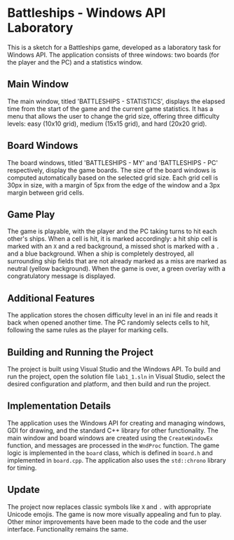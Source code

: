# Battleships - Windows API Laboratory

This is a sketch for a Battleships game, developed as a laboratory task for Windows API. The application consists of three windows: two boards (for the player and the PC) and a statistics window.

## Main Window

The main window, titled 'BATTLESHIPS - STATISTICS', displays the elapsed time from the start of the game and the current game statistics. It has a menu that allows the user to change the grid size, offering three difficulty levels: easy (10x10 grid), medium (15x15 grid), and hard (20x20 grid).

## Board Windows

The board windows, titled 'BATTLESHIPS - MY' and 'BATTLESHIPS - PC' respectively, display the game boards. The size of the board windows is computed automatically based on the selected grid size. Each grid cell is 30px in size, with a margin of 5px from the edge of the window and a 3px margin between grid cells.

## Game Play

The game is playable, with the player and the PC taking turns to hit each other's ships. When a cell is hit, it is marked accordingly: a hit ship cell is marked with an `X` and a red background, a missed shot is marked with a `.` and a blue background. When a ship is completely destroyed, all surrounding ship fields that are not already marked as a miss are marked as neutral (yellow background). When the game is over, a green overlay with a congratulatory message is displayed.

## Additional Features

The application stores the chosen difficulty level in an ini file and reads it back when opened another time. The PC randomly selects cells to hit, following the same rules as the player for marking cells.

## Building and Running the Project

The project is built using Visual Studio and the Windows API. To build and run the project, open the solution file `lab1_1.sln` in Visual Studio, select the desired configuration and platform, and then build and run the project.

## Implementation Details

The application uses the Windows API for creating and managing windows, GDI for drawing, and the standard C++ library for other functionality. The main window and board windows are created using the `CreateWindowEx` function, and messages are processed in the `WndProc` function. The game logic is implemented in the `board` class, which is defined in `board.h` and implemented in `board.cpp`. The application also uses the `std::chrono` library for timing.

## Update

The project now replaces classic symbols like `X` and `.` with appropriate Unicode emojis. The game is now more visually appealing and fun to play. Other minor improvements have been made to the code and the user interface.
Functionality remains the same.